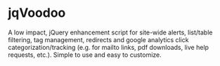 jqVoodoo
========

A low impact, jQuery enhancement script for site-wide alerts, list/table filtering, tag management, redirects and google analytics click categorization/tracking (e.g. for mailto links, pdf downloads, live help requests, etc.). Simple to use and easy to customize.
